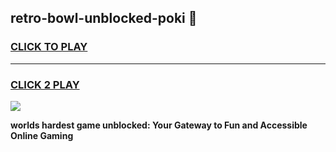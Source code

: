 
## retro-bowl-unblocked-poki 👋
<h3>
<a href="https://premium.freeplayer.one?title=retro-bowl-unblocked-poki&ref=14F">CLICK TO PLAY</a></h3>
<hr>

<h3>
<a href="https://premium.freeplayer.one?title=retro-bowl-unblocked-poki&ref=14F">CLICK 2 PLAY</a>
  
</h3>

<a href="https://premium.freeplayer.one?title=retro-bowl-unblocked-poki&ref=12F/"><img src="https://clearcache.store/games.png"></a>


**worlds hardest game unblocked: Your Gateway to Fun and Accessible Online Gaming**
